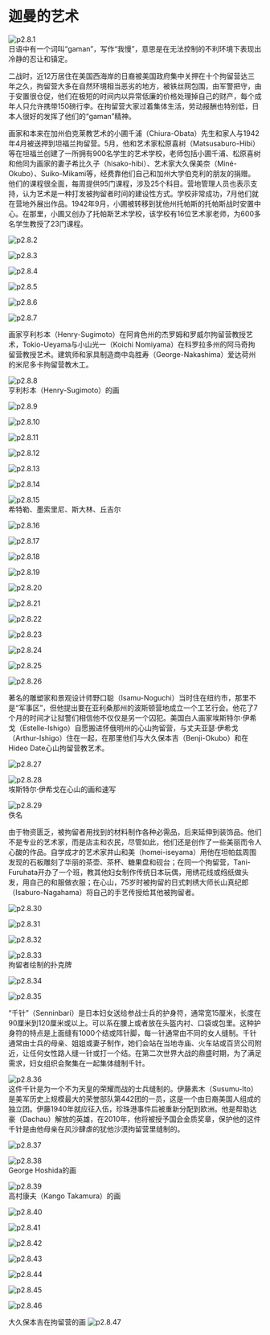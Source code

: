 # 迦曼的艺术

![p2.8.1](./images/2.8.1.jpg)  
日语中有一个词叫“gaman”，写作“我慢”，意思是在无法控制的不利环境下表现出冷静的忍让和镇定。

二战时，近12万居住在美国西海岸的日裔被美国政府集中关押在十个拘留营达三年之久，拘留营大多在自然环境相当恶劣的地方，被铁丝网包围，由军警把守，由于安置很仓促，他们在极短的时间内以异常低廉的价格处理掉自己的财产，每个成年人只允许携带150磅行李。在拘留营大家过着集体生活，劳动报酬也特别低，日本人很好的发挥了他们的“gaman”精神。

画家和本来在加州伯克莱教艺术的小圃千浦（Chiura-Obata）先生和家人与1942年4月被送押到坦福兰拘留营。5月，他和艺术家松原喜树（Matsusaburo-Hibi）等在坦福兰创建了一所拥有900名学生的艺术学校，老师包括小圃千浦、松原喜树和他同为画家的妻子希比久子（hisako-hibi）、艺术家大久保美奈（Miné-Okubo）、Suiko-Mikami等，经费靠他们自己和加州大学伯克利的朋友的捐赠。他们的课程很全面，每周提供95门课程，涉及25个科目。营地管理人员也表示支持，认为艺术是一种打发被拘留者时间的建设性方式。学校非常成功，7月他们就在营地外展出作品。1942年9月，小圃被转移到犹他州托帕斯的托帕斯战时安置中心。在那里，小圃又创办了托帕斯艺术学校，该学校有16位艺术家老师，为600多名学生教授了23门课程。

![p2.8.2](./images/2.8.2.jpg)  

![p2.8.3](./images/2.8.3.jpg)  

![p2.8.4](./images/2.8.4.jpg)  

![p2.8.5](./images/2.8.5.jpg)  

![p2.8.6](./images/2.8.6.jpg)  

![p2.8.7](./images/2.8.7.jpg)  

画家亨利杉本（Henry-Sugimoto）在阿肯色州的杰罗姆和罗威尔拘留营教授艺术，Tokio-Ueyama与小山光一（Koichi Nomiyama）在科罗拉多州的阿马奇拘留营教授艺术。建筑师和家具制造商中岛胜寿（George-Nakashima）爱达荷州的米尼多卡拘留营教木工。

![p2.8.8](./images/2.8.8.png)  
亨利杉本（Henry-Sugimoto）的画

![p2.8.9](./images/2.8.9.jpg)  

![p2.8.10](./images/2.8.10.jpg)  

![p2.8.11](./images/2.8.11.jpg)  

![p2.8.12](./images/2.8.12.jpg)  

![p2.8.13](./images/2.8.13.jpg)  

![p2.8.14](./images/2.8.14.jpg)  

![p2.8.15](./images/2.8.15.jpg)  
希特勒、墨索里尼、斯大林、丘吉尔

![p2.8.16](./images/2.8.16.jpg)  

![p2.8.17](./images/2.8.17.jpg)  

![p2.8.18](./images/2.8.18.jpg)  

![p2.8.19](./images/2.8.19.jpg)  

![p2.8.20](./images/2.8.20.jpg)  

![p2.8.21](./images/2.8.21.jpg)  

![p2.8.22](./images/2.8.22.jpg)  

![p2.8.23](./images/2.8.23.jpg)  

![p2.8.24](./images/2.8.24.jpg)  

![p2.8.25](./images/2.8.25.jpg)  

![p2.8.26](./images/2.8.26.jpg)  

著名的雕塑家和景观设计师野口聪（Isamu-Noguchi）当时住在纽约市，那里不是“军事区”，但他提出要在亚利桑那州的波斯顿营地成立一个工艺行会。他花了7个月的时间才让狱警们相信他不仅仅是另一个囚犯。美国白人画家埃斯特尔·伊希戈（Estelle-Ishigo）自愿搬进怀俄明州的心山拘留营，与丈夫亚瑟·伊希戈（Arthur-Ishigo）住在一起，在那里他们与大久保本吉（Benji-Okubo）和在Hideo Date心山拘留营教艺术。

![p2.8.27](./images/2.8.27.jpg)  

![p2.8.28](./images/2.8.28.png)  
埃斯特尔·伊希戈在心山的画和速写

![p2.8.29](./images/2.8.29.png)  
佚名

由于物资匮乏，被拘留者用找到的材料制作各种必需品，后来延伸到装饰品。他们不是专业的艺术家，而是店主和农民，尽管如此，他们还是创作了一些美丽而令人心酸的作品。自学成才的艺术家井山和美（homei-iseyama）用他在坦帕兹周围发现的石板雕刻了华丽的茶壶、茶杯、糖果盘和砚台；在同一个拘留营，Tani-Furuhata开办了一个班，教其他妇女制作传统日本玩偶，用绣花线或绉纸做头发，用自己的和服做衣服；在心山，75岁时被拘留的日式刺绣大师长山真纪郎（Isaburo-Nagahama）将自己的手艺传授给其他被拘留者。

![p2.8.30](./images/2.8.30.gif)  

![p2.8.31](./images/2.8.31.jpg)  

![p2.8.32](./images/2.8.32.jpg)  

![p2.8.33](./images/2.8.33.jpg)  
拘留者绘制的扑克牌

![p2.8.34](./images/2.8.34.jpg)  

![p2.8.35](./images/2.8.35.jpg)  

“千针”（Senninbari）是日本妇女送给参战士兵的护身符，通常宽15厘米，长度在90厘米到120厘米或以上。可以系在腰上或者放在头盔内衬、口袋或包里。这种护身符的特点是上面缝有1000个结或阵针脚，每一针通常由不同的女人缝制。千针通常由士兵的母亲、姐姐或妻子制作，她们会站在当地寺庙、火车站或百货公司附近，让任何女性路人缝一针或打一个结。在第二次世界大战的鼎盛时期，为了满足需求，妇女组织会聚集在一起集体缝制千针。

![p2.8.36](./images/2.8.36.jpg)  
这件千针是为一个不为天皇的荣耀而战的士兵缝制的。伊藤素木（Susumu-Ito）是美军历史上规模最大的荣誉部队第442团的一员，这是一个由日裔美国人组成的独立团。伊藤1940年就应征入伍，珍珠港事件后被重新分配到欧洲。他是帮助达豪（Dachau）解放的英雄，在2010年，他将被授予国会金质奖章，保护他的这件千针是由他母亲在风沙肆虐的犹他沙漠拘留营里缝制的。

![p2.8.37](./images/2.8.37.jpg)  

![p2.8.38](./images/2.8.38.png)  
George Hoshida的画

![p2.8.39](./images/2.8.39.jpg)  
高村康夫（Kango Takamura）的画

![p2.8.40](./images/2.8.40.jpg)  

![p2.8.41](./images/2.8.41.jpg)  

![p2.8.42](./images/2.8.42.jpg)  

![p2.8.43](./images/2.8.43.jpg)  

![p2.8.44](./images/2.8.44.jpg)  

![p2.8.45](./images/2.8.45.jpg)  

![p2.8.46](./images/2.8.46.jpg)  

大久保本吉在拘留营的画
![p2.8.47](./images/2.8.47.jpg)  
